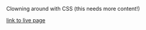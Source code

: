 Clowning around with CSS (this needs more content!)

[link to live page](https://rvilgalys.github.io/)
